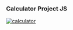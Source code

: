 ### Calculator Project  JS

<a href="https://imgbb.com/"><img src="https://i.ibb.co/zF3xFJV/calculator.png" alt="calculator" border="0" /></a>